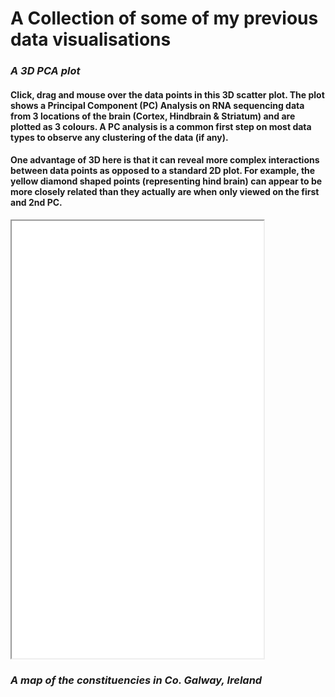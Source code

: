# A Collection of some of my previous data visualisations

### *A 3D PCA plot*
#### Click, drag and mouse over the data points in this 3D scatter plot. The plot shows a Principal Component (PC) Analysis on RNA sequencing data from 3 locations of the brain (Cortex, Hindbrain & Striatum) and are plotted as 3 colours. A PC analysis is a common first step on most data types to observe any clustering of the data (if any).  

#### One advantage of 3D here is that it can reveal more complex interactions between data points as opposed to a standard 2D plot. For example, the yellow diamond shaped points (representing hind brain) can appear to be more closely related than they actually are when only viewed on the first and 2nd PC. <br>

<iframe height="700" src="3D_PCA_Plotly.html" width="80%"></iframe>


### *A map of the constituencies in Co. Galway, Ireland*
